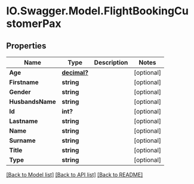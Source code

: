 # IO.Swagger.Model.FlightBookingCustomerPax
## Properties

Name | Type | Description | Notes
------------ | ------------- | ------------- | -------------
**Age** | [**decimal?**](BigDecimal.md) |  | [optional] 
**Firstname** | **string** |  | [optional] 
**Gender** | **string** |  | [optional] 
**HusbandsName** | **string** |  | [optional] 
**Id** | **int?** |  | [optional] 
**Lastname** | **string** |  | [optional] 
**Name** | **string** |  | [optional] 
**Surname** | **string** |  | [optional] 
**Title** | **string** |  | [optional] 
**Type** | **string** |  | [optional] 

[[Back to Model list]](../README.md#documentation-for-models) [[Back to API list]](../README.md#documentation-for-api-endpoints) [[Back to README]](../README.md)

